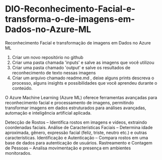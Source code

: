 # DIO-Reconhecimento-Facial-e-transforma-o-de-imagens-em-Dados-no-Azure-ML
Reconhecimento Facial e transformação de imagens em Dados no Azure ML

1. Criar um novo repositório no github 
2. Criar uma pasta chamada 'inputs' e salve as imagens que você utilizou
3. Criar uma pasta chamado 'output' e salve os resultados de reconhecimento de texto nessas imagens
4. Criar um arquivo chamado readme.md , deixe alguns prints descreva o processo, alguns insights e possibilidades que você aprendeu durante o conteúdo.

O Azure Machine Learning (Azure ML) oferece ferramentas avançadas para reconhecimento facial e processamento de imagens, permitindo transformar imagens em dados estruturados para análises avançadas, automação e inteligência artificial aplicada.

Detecção de Rostos – Identifica rostos em imagens e vídeos, extraindo coordenadas faciais.
Análise de Características Faciais – Determina idade aproximada, gênero, expressão facial (feliz, triste, neutro etc.) e outras características.
Identificação e Autenticação – Compara rostos em uma base de dados para autenticação de usuários.
Rastreamento e Contagem de Pessoas – Analisa movimentação e presença em ambientes monitorados.
